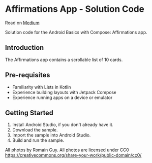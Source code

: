 Affirmations App - Solution Code
================================
Read on [Medium](https://medium.com/@avanisoam/draft-implementing-pagination-in-jetpack-compose-with-and-without-paging-3-library-0074df3d7c50)

Solution code for the Android Basics with Compose: Affirmations app.

Introduction
------------
The Affirmations app contains a scrollable list of 10 cards.


Pre-requisites
--------------
* Familiarity with Lists in Kotlin
* Experience building layouts with Jetpack Compose
* Experience running apps on a device or emulator


Getting Started
---------------
1. Install Android Studio, if you don't already have it.
2. Download the sample.
3. Import the sample into Android Studio.
4. Build and run the sample.

All photos by Romain Guy. All photos are licensed under CC0 https://creativecommons.org/share-your-work/public-domain/cc0/
